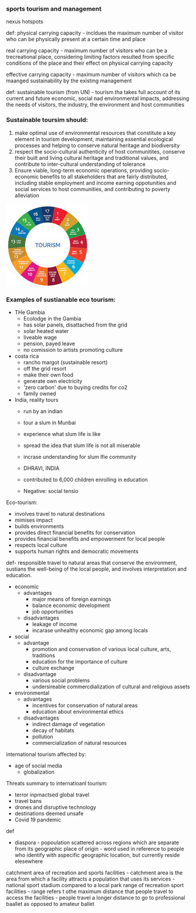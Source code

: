 ### sports tourism and management



nexus hotspots

def: 
physical carrying capacity - incldues the maximum number of visitor who can be physically present at a certain time and place

real carrying capacity - maximum number of visitors who can be a trecreational place, considering limiting factors resulted from specific conditions of the place and their effect on physical carrying capacity

effective carrying capacity - maximum number of visitors which ca be maanged sustainability by the existing management


def: 
sustainable tourism (from UN) - tourism tha takes full account of its current and future economic, social nad environmental impacts, addressing the needs of visitors, the industry, the environment and host communities


### Sustainable toursim should: 
1. make optimal use of environmental resources that constitute a key element in tourism development, maintaining essential ecological processes and helping to conserve natural heritage and biodiversity 
2. respect the socio-cultural authenticity of host communitites, conserve their built and living cultural heritage and traditional values, and contribute to inter-cultural understanding of tolerance
3. Ensure viable, long-term economic operations, providing socio-economic benefits to all stakeholders that are fairly distributed, including stable employment and income earning oppotunities and social services to host communities, and contributing to poverty alleviation

![sustainability](.src/sustainability.jpeg)

### Examples of sustianable eco tourism: 

- THe Gambia
	- Ecolodge in the Gambia
	- has solar panels, disattached from the grid
	- solar heated water
	- liveable wage
	- pension, payed leave
	- no comission to artists promoting culture
- costa rica
	- rancho margot (sustainable resort)
	- off the grid resort
	- make their own food 
	- generate own electricity
	- 'zero carbon' due to buying credits for co2
	- family owned
- India, reality tours
	- run by an indian
	- tour a slum in Munbai
	- experience what slum life is like
	- spread the idea that slum life is not all miserable
	- incrase understanding for slum lfie community
	
	- DHRAVI, INDIA
	- contributed to 6,000 children enrolling in education
	- Negative: social tensio
	
Eco-tourism:
- involves travel to natural destinations
- mimises impact
- builds environments
- provides direct financial benefits for conservation
- provides financial benefits and empowerment for local people
- respects local culture
- supports human rights and democratic movements


def- responsible travel to natural areas that conserve the environment, sustians the well-being of the local people, and involves interpretation and education.

- economic
	- advantages
		- major means of foreign earnings
		- balance economic development
		- job opportunities
	- disadvantages
		- leakage of income
		- incarase unhealthy economic gap among locals
- social
	- advantage
		- promotion and conservation of various local culture, arts, traditions
		- education for the importance of culture
		- culture exchange
	- disadvantage
		- various social problems
		- undersireable commercdialization of cultural and religious assets
- environmental
	- advantages
		- incentives for conservation of natural areas
		- education about environmental ethics
	- disadvantages
		- indirect damage of vegetation
		- decay of habitats
		- pollution
		- commercialization of natural resources

international tourism affected by:
- age of social media
	- globalization


Threats summary to internatioanl tourism:
- terror inpmactsed global travel
- travel bans
- drones and disruptive technology
- destinations deemed unsafe
- Covid 19 pandemic

def 

- diaspora - popoulation scattered across regions which are separate from its geographic place of origin
		- word used in reference to people who identify with aspecific geographic location, but currently reside elesewhere
		


catchment area of recreation and sports facilities - catchment area is the area from which a facility attracts a population that uses its services
	- national sport stadium compared to a local park
range of recreation sport facilities
	- range refers t othe maximum distance that people travel to access the facilities
	- people travel a longer distance to go to professional baallet as opposed to amateur ballet

